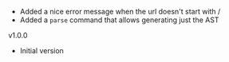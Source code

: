 * Added a nice error message when the url doesn't start with /
* Added a `parse` command that allows generating just the AST

v1.0.0
* Initial version